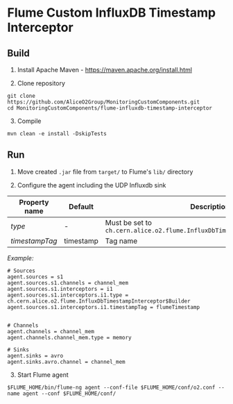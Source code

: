 # Flume Custom InfluxDB Timestamp Interceptor

## Build
1) Install Apache Maven - https://maven.apache.org/install.html

2) Clone repository
 ~~~
 git clone https://github.com/AliceO2Group/MonitoringCustomComponents.git
 cd MonitoringCustomComponents/flume-influxdb-timestamp-interceptor
 ~~~
3) Compile
 ~~~
 mvn clean -e install -DskipTests
 ~~~

## Run
1) Move created `.jar` file from `target/` to Flume's `lib/` directory

2) Configure the agent including the UDP Influxdb sink

| Property name  | Default | Description |
| -------------- | ------- | ----------- |
| *type*         | -       | Must be set to `ch.cern.alice.o2.flume.InfluxDbTimestampInterceptor$Builder` |
| *timestampTag* | timestamp | Tag name |

*Example:*
 ~~~
 # Sources
 agent.sources = s1
 agent.sources.s1.channels = channel_mem
 agent.sources.s1.interceptors = i1
 agent.sources.s1.interceptors.i1.type = ch.cern.alice.o2.flume.InfluxDbTimestampInterceptor$Builder
 agent.sources.s1.interceptors.i1.timestampTag = flumeTimestamp

	
 # Channels
 agent.channels = channel_mem
 agent.channels.channel_mem.type = memory
 	
 # Sinks
 agent.sinks = avro
 agent.sinks.avro.channel = channel_mem
 ~~~

3) Start Flume agent
 ~~~
 $FLUME_HOME/bin/flume-ng agent --conf-file $FLUME_HOME/conf/o2.conf --name agent --conf $FLUME_HOME/conf/
 ~~~
